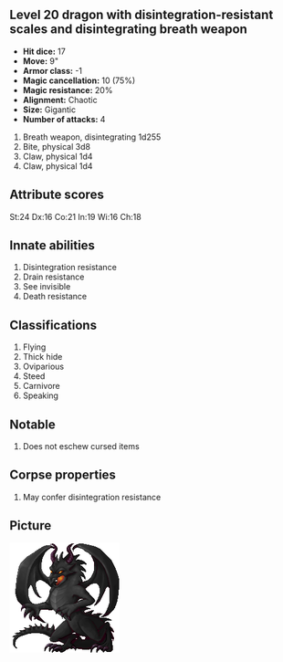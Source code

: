 ## Level 20 dragon with disintegration-resistant scales and disintegrating breath weapon
- **Hit dice:** 17
- **Move:** 9"
- **Armor class:** -1
- **Magic cancellation:** 10 (75%)
- **Magic resistance:** 20%
- **Alignment:** Chaotic
- **Size:** Gigantic
- **Number of attacks:** 4
1. Breath weapon, disintegrating 1d255
2. Bite, physical 3d8
3. Claw, physical 1d4
4. Claw, physical 1d4
## Attribute scores
St:24 Dx:16 Co:21 In:19 Wi:16 Ch:18
## Innate abilities
1. Disintegration resistance
2. Drain resistance
3. See invisible
4. Death resistance
## Classifications
1. Flying
2. Thick hide
3. Oviparious
4. Steed
5. Carnivore
6. Speaking
## Notable
1. Does not eschew cursed items
## Corpse properties
1. May confer disintegration resistance
## Picture
![Black dragon](https://github.com/hyvanmielenpelit/GnollHackTileSet/blob/main/Monsters/black_dragon/black_dragon.png)
